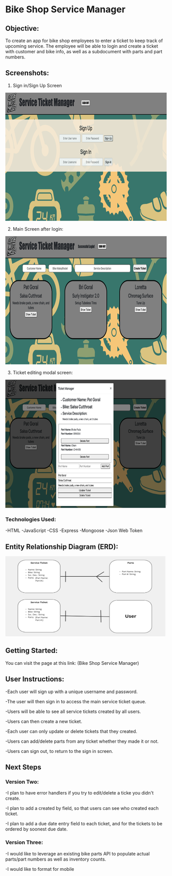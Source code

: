 # Bike Shop Service Manager #

## Objective: ##

To create an app for bike shop employees to enter a ticket to keep track of upcoming service.
The employee will be able to login and create a ticket with customer and bike info, as well as a subdocument with parts and part numbers.

## Screenshots: ##
1. Sign in/Sign Up Screen
<img src="img/register.png" width="700" height="400"/>

2. Main Screen after login:
<img src="img/signin.png" width="700" height="400"/>

3. Ticket editing modal screen: 
<img src="img/modal.png" width="700" height="400"/>

### Technologies Used: ###
-HTML
-JavaScript
-CSS
-Express
-Mongoose
-Json Web Token


## Entity Relationship Diagram (ERD): ##

<img src="/PlanningDocs/PlanningWireframes/ERD.png" width="500" height="250"/>

## Getting Started: ##

You can visit the page at this link: (Bike Shop Service Manager)


## User Instructions: ##

-Each user will sign up with a unique username and password.

-The user will then sign in to access the main service ticket queue.

-Users will be able to see all service tickets created by all users.

-Users can then create a new ticket.

-Each user can only update or delete tickets that they created.

-Users can add/delete parts from any ticket whether they made it or not.

-Users can sign out, to return to the sign in screen.


## Next Steps ##

### Version Two: ###

-I plan to have error handlers if you try to edit/delete a ticke you didn't create.

-I plan to add a created by field, so that users can see who created each ticket.

-I plan to add a due date entry field to each ticket, and for the tickets to be ordered by soonest due date.

### Version Three: ###

-I would like to leverage an existing bike parts API to populate actual parts/part numbers as well as inventory counts.

-I would like to format for mobile